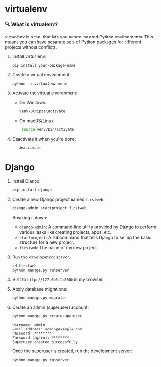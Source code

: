 # virtualenv
### 🔍 What is virtualenv?
virtualenv is a tool that lets you create isolated Python environments. This means you can have separate sets of Python packages for different projects without conflicts.

1. Install virtualenv:
   ```bash
   pip install your-package-name
   ```

2. Create a virtual environment:
   ```bash
   python -m virtualenv venv
   ```

3. Activate the virtual environment:
   - On Windows:
      ```bash
      venv\Scripts\activate
      ```
   - On macOS/Linux:
     ```bash
      source venv/bin/activate
      ```
4. Deactivate it when you're done:
   ```bash
      deactivate
   ```

# Django
1. Install Django:
   ```bash
   pip install django
   ```
   
2. Create a new Django project named  ```firstweb ```:
   ```bash
   django-admin startproject firstweb
   ```
   Breaking it down:
   - ```django-admin```: A command-line utility provided by Django to perform various tasks like creating projects, apps, etc.
   - ```startproject```: A subcommand that tells Django to set up the basic structure for a new project.
   - ```firstweb```: The name of my new project.

3. Run the development server:
   ```bash
   cd firstweb
   python manage.py runserver
   ```
4. Visit to ```http://127.0.0.1:8000``` in my browser.
5. Apply database migrations:
   ```bash
   python manage.py migrate
   ```
6. Create an admin (superuser) account:
   ```bash
   python manage.py createsuperuser
   ```

   ```
   Username: admin
   Email address: admin@example.com
   Password: ********
   Password (again): ********
   Superuser created successfully.
    ```
   Once the superuser is created, run the development server:
   ```bash
   python manage.py runserver
   ```

   





   
